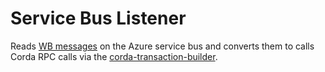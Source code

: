 # Service Bus Listener

Reads [WB messages](docs/microsoft/Workbench%20Message%20Interface.docx) on 
the Azure service bus and converts them to calls Corda RPC calls 
via the [corda-transaction-builder](../corda-transaction-builder/docs/Index.md).


 